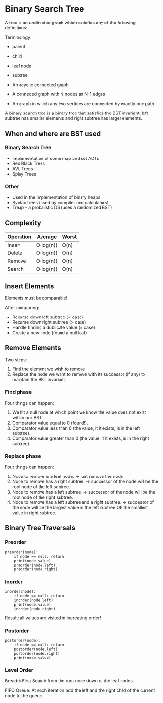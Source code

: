 # Binary Search Tree

A tree is an undirected graph which satisfies any of the following definitions:

Terminology:

- parent
- child
- leaf node
- subtree

- An acyclic connected graph
- A conneced graph with N nodes an N-1 edges
- An graph in which any two vertices are connected by exactly one path

A binary search tree is a binary tree that satisfies the BST invariant: left subtree has smaller elements and right
subtree has larger elements.

## When and where are BST used

### Binary Search Tree

- Implementation of some map and set ADTs
- Red Black Trees
- AVL Trees
- Splay Trees

### Other

- Used in the implementation of binary heaps
- Syntax trees (used by compiler and calculators)
- Treap - a probalistic DS (uses a randomized BST)

## Complexity

| Operation | Average   | Worst |
|-----------|-----------|-------|
| Insert    | O(log(n)) | O(n)  |
| Delete    | O(log(n)) | O(n)  |
| Remove    | O(log(n)) | O(n)  |
| Search    | O(log(n)) | O(n)  |

## Insert Elements

Elements must be comparable!

After comparing:

- Recurse down left subtree (< case)
- Recurse down right subtree (> case)
- Handle finding a dublicate value (= case)
- Create a new node (found a null leaf)

## Remove Elements

Two steps:

1. Find the element we wish to remove
2. Replace the node we want to remove with its successor (if any) to maintain the BST invariant.

### Find phase

Four things can happen:

1. We hit a null node at which point we know the value does not exist within our BST.
2. Comparator value equal to 0 (found!).
3. Comparator value less than 0 (the value, it it exists, is in the left subtree).
4. Comparator value greater than 0 (the value, it it exists, is in the right subtree).

### Replace phase

Four things can happen:

1. Node to remove is a leaf node. -> just remove the node
2. Node to remove has a right subtree. -> successor of the node will be the root node of the left subtree.
3. Node to remove has a left subtree. -> successor of the node will be the root node of the right subtree.
4. Node to remove has a left subtree and a right subtree. -> successor of the node will be the largest value in the left
   subtree OR the smallest value in right subtree.

## Binary Tree Traversals

### Preorder

```
preorder(node):
    if node == null: return
    print(node.value)
    preorder(node.left)
    preorder(node.right)
```

### Inorder

```
inorder(node):
    if node == null: return
    inorder(node.left)
    print(node.value)
    inorder(node.right)
```

Result: all values are visited in increasing order!

### Postorder

```
postorder(node):
    if node == null: return
    postorder(node.left)
    postorder(node.right)
    print(node.value)
```

### Level Order

Breadth First Search from the root node down to the leaf nodes.

FIFO Queue: At each iteration add the left and the right child of the current node to the queue.
